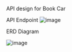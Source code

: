 API design for Book Car

API Endpoint 
![image](https://github.com/Budi721/booking-api/assets/65442450/3029b655-ff10-4072-99f1-e7dc790df9b0)

ERD Diagram

![image](https://github.com/Budi721/booking-api/assets/65442450/6bfe77a2-9c8f-42ea-8007-13a599aaf01e)
